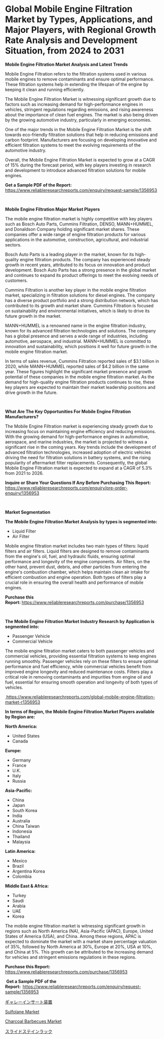 <p><h1>Global Mobile Engine Filtration Market by Types, Applications, and Major Players, with Regional Growth Rate Analysis and Development Situation, from 2024 to 2031</h1></p><p><strong>Mobile Engine Filtration Market Analysis and Latest Trends</strong></p>
<p><p>Mobile Engine Filtration refers to the filtration systems used in various mobile engines to remove contaminants and ensure optimal performance. These filtration systems help in extending the lifespan of the engine by keeping it clean and running efficiently.</p><p>The Mobile Engine Filtration Market is witnessing significant growth due to factors such as increasing demand for high-performance engines in vehicles, stringent regulations regarding emissions, and rising awareness about the importance of clean fuel engines. The market is also being driven by the growing automotive industry, particularly in emerging economies.</p><p>One of the major trends in the Mobile Engine Filtration Market is the shift towards eco-friendly filtration solutions that help in reducing emissions and carbon footprint. Manufacturers are focusing on developing innovative and efficient filtration systems to meet the evolving requirements of the automotive industry.</p><p>Overall, the Mobile Engine Filtration Market is expected to grow at a CAGR of 15% during the forecast period, with key players investing in research and development to introduce advanced filtration solutions for mobile engines.</p></p>
<p><strong>Get a Sample PDF of the Report:&nbsp;</strong> <a href="https://www.reliableresearchreports.com/enquiry/request-sample/1356953">https://www.reliableresearchreports.com/enquiry/request-sample/1356953</a></p>
<p>&nbsp;</p>
<p><strong>Mobile Engine Filtration Major Market Players</strong></p>
<p><p>The mobile engine filtration market is highly competitive with key players such as Bosch Auto Parts, Cummins Filtration, DENSO, MANN+HUMMEL, and Donaldson Company holding significant market shares. These companies offer a wide range of engine filtration products for various applications in the automotive, construction, agricultural, and industrial sectors.</p><p>Bosch Auto Parts is a leading player in the market, known for its high-quality engine filtration products. The company has experienced steady growth in recent years, attributed to its focus on innovation and product development. Bosch Auto Parts has a strong presence in the global market and continues to expand its product offerings to meet the evolving needs of customers.</p><p>Cummins Filtration is another key player in the mobile engine filtration market, specializing in filtration solutions for diesel engines. The company has a diverse product portfolio and a strong distribution network, which has contributed to its growth and market share. Cummins Filtration is focused on sustainability and environmental initiatives, which is likely to drive its future growth in the market.</p><p>MANN+HUMMEL is a renowned name in the engine filtration industry, known for its advanced filtration technologies and solutions. The company has a global presence and serves a wide range of industries, including automotive, aerospace, and industrial. MANN+HUMMEL is committed to innovation and sustainability, which positions it well for future growth in the mobile engine filtration market.</p><p>In terms of sales revenue, Cummins Filtration reported sales of $3.1 billion in 2020, while MANN+HUMMEL reported sales of $4.2 billion in the same year. These figures highlight the significant market presence and growth potential of these companies in the mobile engine filtration market. As the demand for high-quality engine filtration products continues to rise, these key players are expected to maintain their market leadership positions and drive growth in the future.</p></p>
<p>&nbsp;</p>
<p><strong>What Are The Key Opportunities For Mobile Engine Filtration Manufacturers?</strong></p>
<p><p>The Mobile Engine Filtration market is experiencing steady growth due to increasing focus on maintaining engine efficiency and reducing emissions. With the growing demand for high-performance engines in automotive, aerospace, and marine industries, the market is projected to witness a significant rise in the coming years. Key trends include the development of advanced filtration technologies, increased adoption of electric vehicles driving the need for filtration solutions in battery systems, and the rising popularity of aftermarket filter replacements. Consequently, the global Mobile Engine Filtration market is expected to expand at a CAGR of 5.3% from 2021 to 2026.</p></p>
<p><strong>Inquire or Share Your Questions If Any Before Purchasing This Report:</strong> <a href="https://www.reliableresearchreports.com/enquiry/pre-order-enquiry/1356953">https://www.reliableresearchreports.com/enquiry/pre-order-enquiry/1356953</a></p>
<p>&nbsp;</p>
<p><strong>Market Segmentation</strong></p>
<p><strong>The Mobile Engine Filtration Market Analysis by types is segmented into:</strong></p>
<p><ul><li>Liquid Filter</li><li>Air Filter</li></ul></p>
<p><p>Mobile engine filtration market includes two main types of filters: liquid filters and air filters. Liquid filters are designed to remove contaminants from the engine's oil, fuel, and hydraulic fluids, ensuring optimal performance and longevity of the engine components. Air filters, on the other hand, prevent dust, debris, and other particles from entering the engine's combustion chamber, which helps maintain clean air intake for efficient combustion and engine operation. Both types of filters play a crucial role in ensuring the overall health and performance of mobile engines.</p></p>
<p><strong>Purchase this Report:&nbsp;</strong><a href="https://www.reliableresearchreports.com/purchase/1356953">https://www.reliableresearchreports.com/purchase/1356953</a></p>
<p>&nbsp;</p>
<p><strong>The Mobile Engine Filtration Market Industry Research by Application is segmented into:</strong></p>
<p><ul><li>Passenger Vehicle</li><li>Commercial Vehicle</li></ul></p>
<p><p>The mobile engine filtration market caters to both passenger vehicles and commercial vehicles, providing essential filtration systems to keep engines running smoothly. Passenger vehicles rely on these filters to ensure optimal performance and fuel efficiency, while commercial vehicles benefit from improved engine longevity and reduced maintenance costs. Filters play a critical role in removing contaminants and impurities from engine oil and fuel, essential for ensuring smooth operation and longevity of both types of vehicles.</p></p>
<p><a href="https://www.reliableresearchreports.com/global-mobile-engine-filtration-market-r1356953">&nbsp;https://www.reliableresearchreports.com/global-mobile-engine-filtration-market-r1356953</a></p>
<p><strong>In terms of Region, the Mobile Engine Filtration Market Players available by Region are:</strong></p>
<p>
    <p> <strong> North America: </strong>
        <ul>
            <li>United States</li>
            <li>Canada</li>
        </ul>
        </p> 
    <p> <strong> Europe: </strong>
        <ul>
            <li>Germany</li>
            <li>France</li>
            <li>U.K.</li>
            <li>Italy</li>
            <li>Russia</li>
        </ul>
        </p> 
    <p> <strong> Asia-Pacific: </strong>
        <ul>
            <li>China</li>
            <li>Japan</li>
            <li>South Korea</li>
            <li>India</li>
            <li>Australia</li>
            <li>China Taiwan</li>
            <li>Indonesia</li>
            <li>Thailand</li>
            <li>Malaysia</li>
        </ul>
        </p> 
    <p> <strong> Latin America: </strong>
        <ul>
            <li>Mexico</li>
            <li>Brazil</li>
            <li>Argentina Korea</li>
            <li>Colombia</li>
        </ul>
        </p> 
    <p> <strong> Middle East & Africa: </strong>
        <ul>
            <li>Turkey</li>
            <li>Saudi</li>
            <li>Arabia</li>
            <li>UAE</li>
            <li>Korea</li>
        </ul>
    </p>
    </p>
<p><p>The mobile engine filtration market is witnessing significant growth in regions such as North America (NA), Asia-Pacific (APAC), Europe, United States of America (USA), and China. Among these regions, APAC is expected to dominate the market with a market share percentage valuation of 35%, followed by North America at 30%, Europe at 20%, USA at 10%, and China at 5%. This growth can be attributed to the increasing demand for vehicles and stringent emissions regulations in these regions.</p></p>
<p><strong>Purchase this Report: </strong><a href="https://www.reliableresearchreports.com/purchase/1356953">https://www.reliableresearchreports.com/purchase/1356953</a></p>
<p>&nbsp;<strong>Get a Sample PDF of the Report:&nbsp;&nbsp;</strong><a href="https://www.reliableresearchreports.com/enquiry/request-sample/1356953">https://www.reliableresearchreports.com/enquiry/request-sample/1356953</a></p>
<p><strong></strong></p>
<p><p><a href="https://medium.com/@diegomoen2016/%E3%82%AE%E3%83%A3%E3%83%AC%E3%83%BC%E6%8C%BF%E5%85%A5%E6%A9%9F%E5%99%A8%E5%B8%82%E5%A0%B4-%E5%B8%82%E5%A0%B4%E3%82%B7%E3%82%A7%E3%82%A2-%E5%B8%82%E5%A0%B4%E5%8B%95%E5%90%91-%E5%B0%86%E6%9D%A5%E3%81%AE%E6%88%90%E9%95%B7%E3%82%92%E6%8E%A2%E3%82%8B-14b94e773efe">ギャレーインサート装置</a></p><p><a href="https://issuu.com/reportprime-2/docs/sulfolane-market-size-2030.pptx">Sulfolane Market</a></p><p><a href="https://issuu.com/reportprime-2/docs/charcoal-barbecues-market-size-2030.pptx">Charcoal Barbecues Market</a></p><p><a href="https://medium.com/@elmoray21/%E3%82%B9%E3%83%A9%E3%82%A4%E3%83%89%E6%9F%93%E8%89%B2%E3%83%A9%E3%83%83%E3%82%AF%E5%B8%82%E5%A0%B4%E3%81%AE%E8%A6%8F%E6%A8%A1%E3%81%A8%E5%B8%82%E5%A0%B4%E5%8B%95%E5%90%91-%E5%AE%8C%E5%85%A8%E3%81%AA%E6%A5%AD%E7%95%8C%E6%A6%82%E8%A6%81-2024%E5%B9%B4%E3%81%8B%E3%82%892031%E5%B9%B4%E3%81%BE%E3%81%A7-3575cecb0407">スライドステインラック</a></p></p>